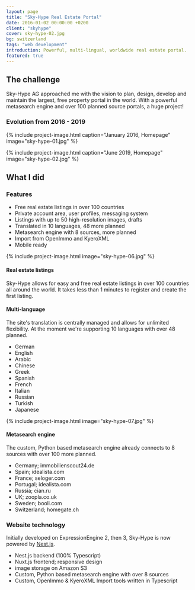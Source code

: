 ```yaml
---
layout: page
title: "Sky-Hype Real Estate Portal"
date: 2016-01-02 00:00:00 +0200
client: "skyhype"
cover: sky-hype-02.jpg
bg: switzerland
tags: "web development"
introduction: Powerful, multi-lingual, worldwide real estate portal.
featured: true
---
```


## The challenge

Sky-Hype AG approached me with the vision to plan, design, develop and maintain the largest, free property portal in the world. With a powerful metasearch engine and over 100 planned source portals, a huge project!

### Evolution from 2016 - 2019

{% include project-image.html caption="January 2016, Homepage" image="sky-hype-01.jpg" %}

{% include project-image.html caption="June 2019, Homepage" image="sky-hype-02.jpg" %}

## What I did

### Features

- Free real estate listings in over 100 countries
- Private account area, user profiles, messaging system
- Listings with up to 50 high-resolution images, drafts
- Translated in 10 languages, 48 more planned
- Metasearch engine with 8 sources, more planned
- Import from OpenImmo and KyeroXML
- Mobile ready

{% include project-image.html image="sky-hype-06.jpg" %}

#### Real estate listings

Sky-Hype allows for easy and free real estate listings in over 100 countries all around the world. It takes less than 1 minutes to register and create the first listing.

#### Multi-language

The site's translation is centrally managed and allows for unlimited flexibility. At the moment we're supporting 10 languages with over 48 planned.

- German
- English
- Arabic
- Chinese
- Greek
- Spanish
- French
- Italian
- Russian
- Turkish
- Japanese

{% include project-image.html image="sky-hype-07.jpg" %}

#### Metasearch engine

The custom, Python based metasearch engine already connects to 8 sources with over 100 more planned.

- Germany; immobilienscout24.de
- Spain; idealista.com
- France; seloger.com
- Portugal; idealista.com
- Russia; cian.ru
- UK; zoopla.co.uk
- Sweden; booli.com
- Switzerland; homegate.ch

### Website technology

Initially developed on ExpressionEngine 2, then 3, Sky-Hype is now powered by [Nest.js](https://nestjs.com/).

- Nest.js backend (100% Typescript)
- Nuxt.js frontend; responsive design
- image storage on Amazon S3
- Custom, Python based metasearch engine with over 8 sources
- Custom, OpenImmo & KyeroXML Import tools written in Typescript
